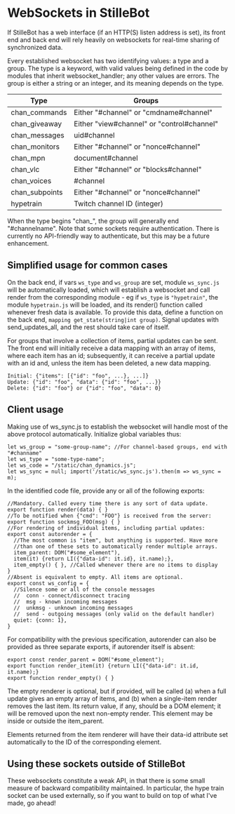 WebSockets in StilleBot
=======================

If StilleBot has a web interface (if an HTTP(S) listen address is set), its
front end and back end will rely heavily on websockets for real-time sharing
of synchronized data.

Every established websocket has two identifying values: a type and a group.
The type is a keyword, with valid values being defined in the code by modules
that inherit websocket_handler; any other values are errors. The group is
either a string or an integer, and its meaning depends on the type.

Type           | Groups
---------------|-----------------------------
chan_commands  | Either "#channel" or "cmdname#channel"
chan_giveaway  | Either "view#channel" or "control#channel"
chan_messages  | uid#channel
chan_monitors  | Either "#channel" or "nonce#channel"
chan_mpn       | document#channel
chan_vlc       | Either "#channel" or "blocks#channel"
chan_voices    | #channel
chan_subpoints | Either "#channel" or "nonce#channel"
hypetrain      | Twitch channel ID (integer)

When the type begins "chan_", the group will generally end "#channelname".
Note that some sockets require authentication. There is currently no API-friendly
way to authenticate, but this may be a future enhancement.

Simplified usage for common cases
---------------------------------

On the back end, if vars `ws_type` and `ws_group` are set, module `ws_sync.js`
will be automatically loaded, which will establish a websocket and call render
from the corresponding module - eg if `ws_type` is `"hypetrain"`, the module
`hypetrain.js` will be loaded, and its render() function called whenever fresh
data is available. To provide this data, define a function on the back end,
`mapping get_state(string|int group)`. Signal updates with send_updates_all,
and the rest should take care of itself.

For groups that involve a collection of items, partial updates can be sent.
The front end will initially receive a data mapping with an array of items,
where each item has an id; subsequently, it can receive a partial update with
an id and, unless the item has been deleted, a new data mapping.

    Initial: {"items": [{"id": "foo", ...}, ...]}
    Update: {"id": "foo", "data": {"id": "foo", ...}}
    Delete: {"id": "foo"} or {"id": "foo", "data": 0}


Client usage
------------

Making use of ws_sync.js to establish the websocket will handle most of the
above protocol automatically. Initialize global variables thus:

    let ws_group = "some-group-name"; //For channel-based groups, end with "#channame"
    let ws_type = "some-type-name";
    let ws_code = "/static/chan_dynamics.js";
    let ws_sync = null; import('/static/ws_sync.js').then(m => ws_sync = m);

In the identified code file, provide any or all of the following exports:

    //Mandatory. Called every time there is any sort of data update.
    export function render(data) { }
    //To be notified when {"cmd": "FOO"} is received from the server:
    export function sockmsg_FOO(msg) { }
    //For rendering of individual items, including partial updates:
    export const autorender = {
      //The most common is "item", but anything is supported. Have more
      //than one of these sets to automatically render multiple arrays.
      item_parent: DOM("#some_element"),
      item(it) {return LI({"data-id": it.id}, it.name);},
      item_empty() { }, //Called whenever there are no items to display
    }
    //Absent is equivalent to empty. All items are optional.
    export const ws_config = {
      //Silence some or all of the console messages
      //  conn - connect/disconnect tracing
      //  msg - known incoming messages
      //  unkmsg - unknown incoming messages
      //  send - outgoing messages (only valid on the default handler)
      quiet: {conn: 1},
    }

For compatibility with the previous specification, autorender can also be
provided as three separate exports, if autorender itself is absent:

    export const render_parent = DOM("#some_element");
    export function render_item(it) {return LI({"data-id": it.id, it.name);}
    export function render_empty() { }

The empty renderer is optional, but if provided, will be called (a) when a
full update gives an empty array of items, and (b) when a single-item render
removes the last item. Its return value, if any, should be a DOM element; it
will be removed upon the next non-empty render. This element may be inside or
outside the item_parent.

Elements returned from the item renderer will have their data-id attribute set
automatically to the ID of the corresponding element.

Using these sockets outside of StilleBot
----------------------------------------

These websockets constitute a weak API, in that there is some small measure of
backward compatibility maintained. In particular, the hype train socket can be
used externally, so if you want to build on top of what I've made, go ahead!
